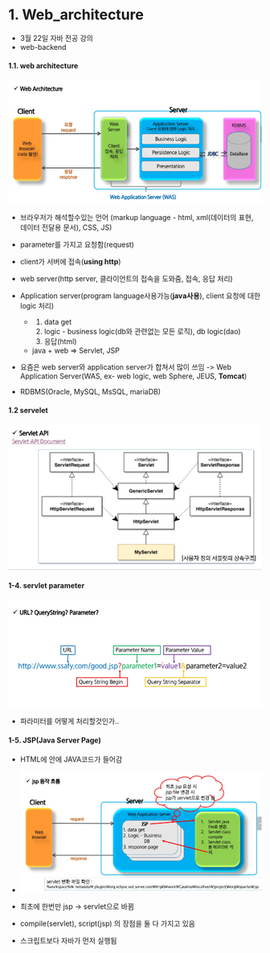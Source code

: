 # 1. Web_architecture

- 3월 22일 자바 전공 강의
- web-backend

#### 1.1. web architecture

![image-20220614165500479](web_architecture.assets/image-20220614165500479.png)

- 브라우저가 해석할수있는 언어 (markup language - html, xml(데이터의 표현, 데이터 전달용 문서), CSS, JS)

- parameter를 가지고 요청함(request)
- client가 서버에 접속(**using http**)
- web server(http server, 클라이언트의 접속을 도와줌, 접속, 응답 처리)
- Application server(program language사용가능(**java사용**), client 요청에 대한 logic 처리)
  - 1. data get
    2. logic - business logic(db와 관련없는 모든 로직), db logic(dao)
    3. 응답(html)
  - java + web => Servlet, JSP
- 요즘은 web server와 application server가 합쳐서 많이 쓰임 -> Web Application Server(WAS, ex- web logic, web Sphere, JEUS, **Tomcat**)
- RDBMS(Oracle, MySQL, MsSQL, mariaDB)

#### 1.2 servelet

![image-20220615000204523](web_architecture.assets/image-20220615000204523.png)

#### 1-4. servlet parameter

![image-20220615131731773](web_architecture.assets/image-20220615131731773.png)

- 파라미터를 어떻게 처리할것인가..

#### 1-5. JSP(Java Server Page)

- HTML에 안에 JAVA코드가 들어감
- ![image-20220615160149947](web_architecture.assets/image-20220615160149947.png)
- 최초에 한번만 jsp -> servlet으로 바뀜
- compile(servlet), script(jsp) 의 장점을 둘 다 가지고 있음

- 스크립트보다 자바가 먼저 실행됨
